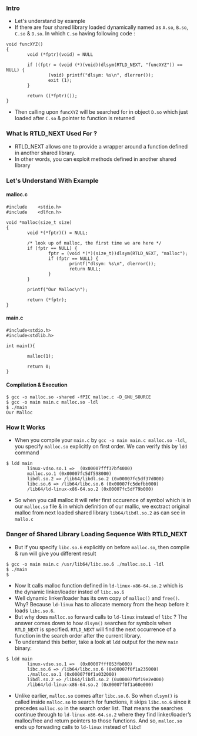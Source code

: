 ### Intro

- Let's understand by example
- If there are four shared library loaded dynamically named as `A.so`, `B.so`, `C.so` & `D.so`. In which `C.so` having following code :
```
void funcXYZ()
{
        void (*fptr)(void) = NULL
        
        if ((fptr = (void (*)(void))dlsym(RTLD_NEXT, "funcXYZ")) == NULL) {
                (void) printf("dlsym: %s\n", dlerror());
                exit (1);
        }
        
        return ((*fptr)());
}        
```
- Then calling upon `funcXYZ` will be searched for in object `D.so` which just loaded after `C.so` & pointer to function is returned

### What Is RTLD_NEXT Used For ?

- RTLD_NEXT allows one to provide a wrapper around a function defined in another shared library.
- In other words, you can exploit methods defined in another shared library

### Let's Understand With Example

#### malloc.c

```
#include    <stdio.h>
#include    <dlfcn.h>

void *malloc(size_t size)
{
        void *(*fptr)() = NULL;

        /* look up of malloc, the first time we are here */
        if (fptr == NULL) {
                fptr = (void *(*)(size_t))dlsym(RTLD_NEXT, "malloc");
                if (fptr == NULL) {
                        printf("dlsym: %s\n", dlerror());
                        return NULL;
                }
        }

        printf("Our Malloc\n");

        return (*fptr);
}
```

#### main.c

```
#include<stdio.h>
#include<stdlib.h>

int main(){

        malloc(1);

        return 0;
}
```

#### Compilation & Execution
```
$ gcc -o malloc.so -shared -fPIC malloc.c -D_GNU_SOURCE
$ gcc -o main main.c malloc.so -ldl
$ ./main
Our Malloc
```

### How It Works
- When you compile your `main.c` by `gcc -o main main.c malloc.so -ldl`, you specify `malloc.so` explicitly on first order. We can verify this by `ldd` command
```
$ ldd main
        linux-vdso.so.1 =>  (0x00007fff37bf4000)
        malloc.so.1 (0x00007fc5df598000)
        libdl.so.2 => /lib64/libdl.so.2 (0x00007fc5df37d000)
        libc.so.6 => /lib64/libc.so.6 (0x00007fc5defbb000)
        /lib64/ld-linux-x86-64.so.2 (0x00007fc5df79b000)
```
- So when you call malloc it will refer first occurence of symbol which is in our `malloc.so` file & in which definition of our mallic, we exctract original malloc from next loaded shared library `lib64/libdl.so.2` as can see in `mallo.c`

### Danger of Shared Library Loading Sequence With RTLD_NEXT

- But if you specify `libc.so.6` explicitly on before `malloc.so`, then compile & run will give you different result
```
$ gcc -o main main.c /usr/lib64/libc.so.6 ./malloc.so.1 -ldl
$ ./main
$
```
- Now It calls malloc function defined in `ld-linux-x86-64.so.2`  which is the dynamic linker/loader insted of `libc.so.6`
- Well dynamic linker/loader has its own copy of `malloc()` and `free()`. Why? Because `ld-linux` has to allocate memory from the heap before it loads `libc.so.6`. 
- But why does `malloc.so` forward calls to `ld-linux` instead of `libc` ? The answer comes down to how `dlsym()` searches for symbols when `RTLD_NEXT` is specified. `RTLD_NEXT` will find the next occurrence of a function in the search order after the current library. 
- To understand this better, take a look at `ldd` output for the new `main` binary:
```
$ ldd main
        linux-vdso.so.1 =>  (0x00007fff053fb000)
        libc.so.6 => /lib64/libc.so.6 (0x00007f0f1a235000)
        ./malloc.so.1 (0x00007f0f1a032000)
        libdl.so.2 => /lib64/libdl.so.2 (0x00007f0f19e2e000)
        /lib64/ld-linux-x86-64.so.2 (0x00007f0f1a60e000)
```
- Unlike earlier, `malloc.so` comes after `libc.so.6`. So when `dlsym()` is called inside `malloc.so` to search for functions, it skips `libc.so.6` since it precedes `malloc.so` in the search order list. That means the searches continue through to `ld-linux-x86-64.so.2` where they find linker/loader’s malloc/free and return pointers to those functions. And so, `malloc.so` ends up forwading calls to `ld-linux` instead of `libc`!





